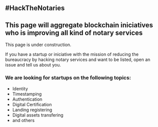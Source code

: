 ## #HackTheNotaries

## This page will aggregate blockchain iniciatives who is improving all kind of notary services

This page is under construction.

If you have a startup or iniciative with the mission of reducing the bureaucracy by hacking notary services and want to be listed, open an issue and tell us about you.

### We are looking for startups on the following topics:
- Identity
- Timestamping
- Authentication
- Digital Certification
- Landing registering
- Digital assets transfering
- and others


